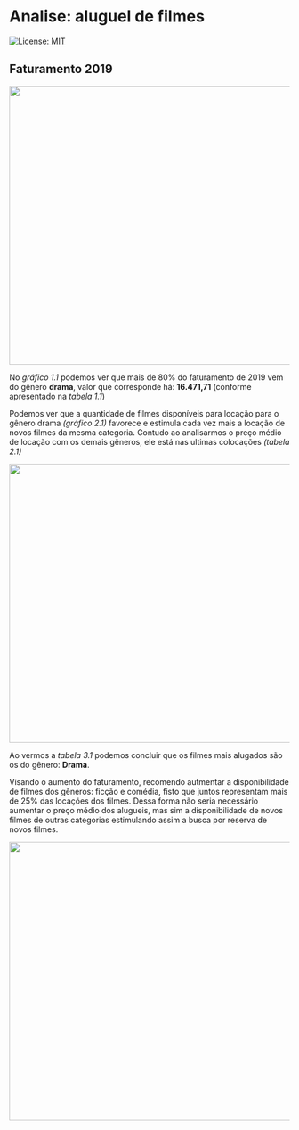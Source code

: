 # Analise: aluguel de filmes
[![License: MIT](https://img.shields.io/badge/License-MIT-yellow.svg)](https://opensource.org/licenses/MIT)

## Faturamento 2019

<p align="left">
<a target="blank"><img align="center" src="https://user-images.githubusercontent.com/123665579/216150063-f8ee5a2d-33fe-4c58-83f7-1d71e792c4b6.png"  height="500" width="650" /></a>
</p>

No _gráfico 1.1_ podemos ver que mais de 80% do faturamento de 2019 vem do gênero **drama**, valor que corresponde há: **16.471,71** (conforme apresentado na _tabela 1.1_)


Podemos ver que a quantidade de filmes disponíveis para locação para o gênero drama _(gráfico 2.1)_ favorece e estimula cada vez mais a locação de novos filmes da mesma categoria. Contudo ao analisarmos o preço médio de locação com os demais gêneros, ele está nas ultimas colocações _(tabela 2.1)_
<p align="left">
<a target="blank"><img align="center" src="https://user-images.githubusercontent.com/123665579/216150071-30161519-4c32-4a0a-8a86-a66be1323588.png"  height="500" width="650" /></a>
</p>


Ao vermos a _tabela 3.1_ podemos concluir que os filmes mais alugados são os do gênero: **Drama**.

Visando o aumento do faturamento, recomendo autmentar a disponibilidade de filmes dos gêneros: ficção e comédia, fisto que juntos representam mais de 25% das locações dos filmes. Dessa forma não seria necessário aumentar o preço médio dos alugueis, mas sim a disponibilidade de novos filmes de outras categorias estimulando assim a busca por reserva de novos filmes.

<p align="left">
<a target="blank"><img align="center" src="https://user-images.githubusercontent.com/123665579/216150068-6a85eb2b-d28b-4e17-a193-fd66499bb39b.png"  height="500" width="650" /></a>
</p>

